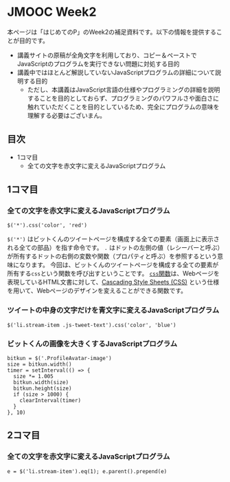 # JMOOC Week2

本ページは「はじめてのP」のWeek2の補足資料です。以下の情報を提供することが目的です。

- 講義サイトの原稿が全角文字を利用しており、コピー＆ペーストでJavaScriptのプログラムを実行できない問題に対処する目的
- 講義中ではほとんど解説していないJavaScriptプログラムの詳細について説明する目的
  - ただし、本講義はJavaScript言語の仕様やプログラミングの詳細を説明することを目的としておらず、プログラミングのパワフルさや面白さに触れていただくことを目的としているため、完全にプログラムの意味を理解する必要はございまん。

## 目次
- 1コマ目
  - 全ての文字を赤文字に変えるJavaScriptプログラム

## 1コマ目

### 全ての文字を赤文字に変えるJavaScriptプログラム

```
$('*').css('color', 'red')
```

`$('*')` はビットくんのツイートページを構成する全ての要素（画面上に表示される全ての部品）を指す命令です。
`.` はドットの左側の値（レシーバーと呼ぶ）が所有するドットの右側の変数や関数（プロパティと呼ぶ）を参照するという意味になります。
今回は、ビットくんのツイートページを構成する全ての要素が所有する`css`という関数を呼び出すということです。
[`css`関数](http://semooh.jp/jquery/api/css/css/name%2C+value/)は、Webページを表現しているHTML文書に対して、[Cascading Style Sheets (CSS)](https://ja.wikipedia.org/wiki/Cascading_Style_Sheets) という仕様を用いて、Webページのデザインを変えることができる関数です。


### ツイートの中身の文字だけを青文字に変えるJavaScriptプログラム

```
$('li.stream-item .js-tweet-text').css('color', 'blue')
```

### ビットくんの画像を大きくするJavaScriptプログラム

```
bitkun = $('.ProfileAvatar-image')
size = bitkun.width()
timer = setInterval(() => {
  size *= 1.005
  bitkun.width(size)
  bitkun.height(size)
  if (size > 1000) {
    clearInterval(timer)
  }
}, 10)
```

## 2コマ目


### 全ての文字を赤文字に変えるJavaScriptプログラム

```
e = $('li.stream-item').eq(1); e.parent().prepend(e)
```
